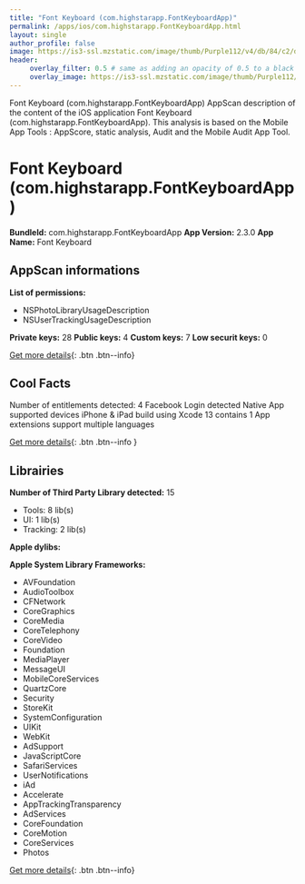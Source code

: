 ```yaml
---
title: "Font Keyboard (com.highstarapp.FontKeyboardApp)"
permalink: /apps/ios/com.highstarapp.FontKeyboardApp.html
layout: single
author_profile: false
image: https://is3-ssl.mzstatic.com/image/thumb/Purple112/v4/db/84/c2/db84c2ea-c9e3-e804-4d73-7354c6d6e265/AppIcon-0-1x_U007emarketing-0-10-0-85-220.png/512x512bb.jpg
header: 
     overlay_filter: 0.5 # same as adding an opacity of 0.5 to a black background
     overlay_image: https://is3-ssl.mzstatic.com/image/thumb/Purple112/v4/db/84/c2/db84c2ea-c9e3-e804-4d73-7354c6d6e265/AppIcon-0-1x_U007emarketing-0-10-0-85-220.png/512x512bb.jpg
---
```

Font Keyboard (com.highstarapp.FontKeyboardApp) AppScan description of the content of the iOS application Font Keyboard (com.highstarapp.FontKeyboardApp). This analysis is based on the Mobile App Tools : AppScore, static analysis, Audit and the Mobile Audit App Tool.

# Font Keyboard (com.highstarapp.FontKeyboardApp)

**BundleId:** com.highstarapp.FontKeyboardApp
**App Version:** 2.3.0
**App Name:** Font Keyboard


## AppScan informations 

**List of permissions:** 
- NSPhotoLibraryUsageDescription
- NSUserTrackingUsageDescription
  
  
**Private keys:** 28
**Public keys:** 4
**Custom keys:** 7
**Low securit keys:** 0
  
[Get more details](/pricing.html){: .btn .btn--info}

## Cool Facts

Number of entitlements detected: 4
Facebook Login detected
Native App
supported devices iPhone & iPad
build using Xcode 13
contains 1 App extensions
support multiple languages
  
[Get more details](/pricing.html){: .btn .btn--info }

## Librairies 
**Number of Third Party Library detected:** 15
- Tools: 8 lib(s)
- UI: 1 lib(s)
- Tracking: 2 lib(s)


**Apple dylibs:**


**Apple System Library Frameworks:**
- AVFoundation
- AudioToolbox
- CFNetwork
- CoreGraphics
- CoreMedia
- CoreTelephony
- CoreVideo
- Foundation
- MediaPlayer
- MessageUI
- MobileCoreServices
- QuartzCore
- Security
- StoreKit
- SystemConfiguration
- UIKit
- WebKit
- AdSupport
- JavaScriptCore
- SafariServices
- UserNotifications
- iAd
- Accelerate
- AppTrackingTransparency
- AdServices
- CoreFoundation
- CoreMotion
- CoreServices
- Photos


  
[Get more details](/pricing.html){: .btn .btn--info}

